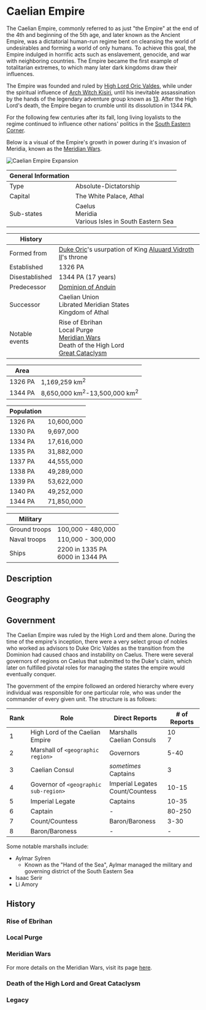# Caelian Empire

The Caelian Empire, commonly referred to as just "the Empire" at the end of the 4th and beginning of the 5th age, and later known as the Ancient Empire, was a dictatorial human-run regime bent on cleansing the world of undesirables and forming a world of only humans. To achieve this goal, the Empire indulged in horrific acts such as enslavement, genocide, and war with neighboring countries. The Empire became the first example of totalitarian extremes, to which many later dark kingdoms draw their influences.

The Empire was founded and ruled by [High Lord Oric Valdes](../../Characters/oric_valdes), while under the spiritual influence of [Arch Witch Kisiri](../../Characters/kisiri.md), until his inevitable assassination by the hands of the legendary adventure group known as [13](../../Characters/13/13.md). After the High Lord's death, the Empire began to crumble until its dissolution in 1344 PA.

For the following few centuries after its fall, long living loyalists to the regime continued to influence other nations' politics in the [South Eastern Corner](../../Locations/Planes/pulchra.md#south-eastern-corner).

Below is a visual of the Empire's growth in power during it's invasion of Meridia, known as the [Meridian Wars](../../Events/meridian_wars.md).

![Caelian Empire Expansion](../../Media/caelian_empire.gif)

| General Information | |
| - | - |
| Type | Absolute-Dictatorship |
| Capital | The White Palace, Athal |
| Sub-states | Caelus<br>Meridia<br>Various Isles in South Eastern Sea |

| History | |
| - | - |
| Formed from | [Duke Oric](../../Characters/oric_valdes.md)'s usurpation of King [Aluuard Vidroth II](../../Characters/aluuard_vidroth.md)'s throne |
| Established | 1326 PA |
| Disestablished | 1344 PA (17 years) |
| Predecessor | [Dominion of Anduin](dominion_of_anduin.md) |
| Successor | Caelian Union<br>Librated Meridian States<br>Kingdom of Athal |
| Notable events | Rise of Ebrihan<br>Local Purge<br>[Meridian Wars](../../Events/meridian_wars.md)<br>Death of the High Lord<br>[Great Cataclysm](../../Events/great_cataclysm.md) |

| Area | |
| - | - |
| 1326 PA | 1,169,259 km<sup>2</sup> |
| 1344 PA | 8,650,000 km<sup>2</sup>-13,500,000 km<sup>2</sup> |

| Population | |
| - | - |
| 1326 PA | 10,600,000 |
| 1330 PA | 9,697,000 |
| 1334 PA | 17,616,000 |
| 1335 PA | 31,882,000 |
| 1337 PA | 44,555,000 |
| 1338 PA | 49,289,000 |
| 1339 PA | 53,622,000 |
| 1340 PA | 49,252,000 |
| 1344 PA | 71,850,000 |

| Military | |
| - | - |
| Ground troops | 100,000 - 480,000 |
| Naval troops | 110,000 - 300,000 |
| Ships | 2200 in 1335 PA<br>6000 in 1344 PA |

## Description

## Geography

## Government

The Caelian Empire was ruled by the High Lord and them alone. During the time of the empire's inception, there were a very select group of nobles who worked as advisors to Duke Oric Valdes as the transition from the Dominion had caused chaos and instability on Caelus. There were several governors of regions on Caelus that submitted to the Duke's claim, which later on fulfilled pivotal roles for managing the states the empire would eventually conquer.

The government of the empire followed an ordered hierarchy where every individual was responsible for one particular role, who was under the commander of every given unit. The structure is as follows:

| Rank |  Role | Direct Reports | # of Reports |
| - | - | - | - |
| 1 | High Lord of the Caelian Empire | Marshalls<br>Caelian Consuls | 10<br>7 |
| 2 | Marshall of `<geographic region>` | Governors | 5-40 |
| 3 | Caelian Consul | *sometimes* Captains | 3 |
| 4 | Governor of `<geographic sub-region>` | Imperial Legates<br>Count/Countess | 10-15 |
| 5 | Imperial Legate | Captains | 10-35 |
| 6 | Captain | - | 80-250 |
| 7 | Count/Countess | Baron/Baroness | 3-30 |
| 8 | Baron/Baroness | - | - |

Some notable marshalls include:

- Aylmar Sylren
  - Known as the "Hand of the Sea", Aylmar managed the military and governing district of the South Eastern Sea
- Isaac Serir
- Li Amory

## History

### Rise of Ebrihan

### Local Purge

### Meridian Wars

For more details on the Meridian Wars, visit its page [here](../../Events/meridian_wars.md).

### Death of the High Lord and Great Cataclysm

### Legacy
